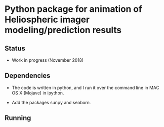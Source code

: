 # Python package for animation of Heliospheric imager modeling/prediction results

## Status 

* Work in progress (November 2018)

## Dependencies
* The code is written in python, and I run it over the command line in MAC OS X (Mojave) in ipython.

* Add the packages sunpy and seaborn. 
    

## Running 